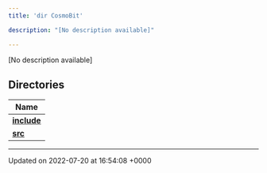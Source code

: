 ```yaml
---
title: 'dir CosmoBit'

description: "[No description available]"

---
```







[No description available]

## Directories

| Name           |
| -------------- |
| **[include](/documentation/code/files/dir_1ef626acfeeefe186ec3cc93aa0083c5/#dir-include)**  |
| **[src](/documentation/code/files/dir_c6c8e7eb6ca38d0550273d68b4b9515a/#dir-src)**  |






-------------------------------

Updated on 2022-07-20 at 16:54:08 +0000
